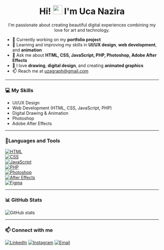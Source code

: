 <h1 align="center">
  Hi! <img src="https://emojis.slackmojis.com/emojis/images/1588177020/8809/wave_hello.gif" width="30"/> I'm Uca Nazira
</h1>

<p align="center">
  I'm passionate about creating beautiful digital experiences combining my love for art and technology.
</p>

- 🔭 Currently working on my **portfolio project**
- 🌱 Learning and improving my skills in **UI/UX design**, **web development**, and **animation**
- 💬 Ask me about **HTML, CSS, JavaScript, PHP, Photoshop, Adobe After Effects**
- 🎨 I love **drawing**, **digital design**, and creating **animated graphics**
- 📫 Reach me at [uzagraph@gmail.com](mailto:uzagraph@gmail.com)

---

### 💻 My Skills

- UI/UX Design  
- Web Development (HTML, CSS, JavaScript, PHP)  
- Digital Drawing & Animation  
- Photoshop  
- Adobe After Effects  

---
### 🚀Languages and Tools
[![HTML](https://img.shields.io/badge/HTML-E34F26.svg?&style=flat&logo=html5&logoColor=white)](https://developer.mozilla.org/en-US/docs/Web/HTML)  
[![CSS](https://img.shields.io/badge/CSS-1572B6.svg?&style=flat&logo=css3&logoColor=white)](https://developer.mozilla.org/en-US/docs/Web/CSS)  
[![JavaScript](https://img.shields.io/badge/JavaScript-F7DF1E.svg?&style=flat&logo=javascript&logoColor=black)](https://developer.mozilla.org/en-US/docs/Web/JavaScript)  
[![PHP](https://img.shields.io/badge/PHP-777BB4.svg?&style=flat&logo=php&logoColor=white)](https://www.php.net/)  
[![Photoshop](https://img.shields.io/badge/Photoshop-31A8FF.svg?&style=flat&logo=adobe-photoshop&logoColor=white)](https://www.adobe.com/products/photoshop.html)  
[![After Effects](https://img.shields.io/badge/After_Effects-9999FF.svg?&style=flat&logo=adobe-after-effects&logoColor=white)](https://www.adobe.com/products/aftereffects.html)  
[![Figma](https://img.shields.io/badge/Figma-F24E1E.svg?&style=flat&logo=figma&logoColor=white)](https://figma.com/)  

---
### 📊 GitHub Stats

![GitHub stats](https://github-readme-stats.vercel.app/api?username=ucanazira&show_icons=true&theme=radical)

---

### 📫 Connect with me

[![LinkedIn](https://img.shields.io/badge/LinkedIn-0A66C2?style=for-the-badge&logo=linkedin&logoColor=white)](https://www.linkedin.com/in/uca-nazira-3409652ab/)
[![Instagram](https://img.shields.io/badge/Instagram-000000?style=for-the-badge&logo=instagram&logoColor=white)](https://www.instagram.com/ucanazira/)
[![Email](https://img.shields.io/badge/Email-D14836?style=for-the-badge&logo=gmail&logoColor=white)](mailto:uzagraph@gmail.com)

